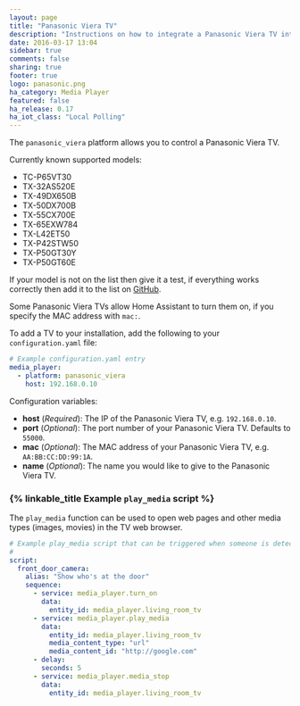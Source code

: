 ```yaml
---
layout: page
title: "Panasonic Viera TV"
description: "Instructions on how to integrate a Panasonic Viera TV into Home Assistant."
date: 2016-03-17 13:04
sidebar: true
comments: false
sharing: true
footer: true
logo: panasonic.png
ha_category: Media Player
featured: false
ha_release: 0.17
ha_iot_class: "Local Polling"
---
```


The `panasonic_viera` platform allows you to control a Panasonic Viera TV.

Currently known supported models:

- TC-P65VT30
- TX-32AS520E
- TX-49DX650B
- TX-50DX700B
- TX-55CX700E
- TX-65EXW784
- TX-L42ET50
- TX-P42STW50
- TX-P50GT30Y
- TX-P50GT60E

If your model is not on the list then give it a test, if everything works correctly then add it to the list on [GitHub](https://github.com/home-assistant/home-assistant.github.io/blob/next/source/_components/media_player.panasonic_viera.markdown).

Some Panasonic Viera TVs allow Home Assistant to turn them on, if you specify the MAC address with `mac:`.

To add a TV to your installation, add the following to your `configuration.yaml` file:

```yaml
# Example configuration.yaml entry
media_player:
  - platform: panasonic_viera
    host: 192.168.0.10
```

Configuration variables:

- **host** (*Required*): The IP of the Panasonic Viera TV, e.g. `192.168.0.10`.
- **port** (*Optional*): The port number of your Panasonic Viera TV. Defaults to `55000`.
- **mac** (*Optional*): The MAC address of your Panasonic Viera TV, e.g. `AA:BB:CC:DD:99:1A`.
- **name** (*Optional*): The name you would like to give to the Panasonic Viera TV.

### {% linkable_title Example `play_media` script %}

The `play_media` function can be used to open web pages and other media types (images, movies) in the TV web browser.

```yaml
# Example play_media script that can be triggered when someone is detected at the door
#
script:
  front_door_camera:
    alias: "Show who's at the door"
    sequence:
      - service: media_player.turn_on
        data:
          entity_id: media_player.living_room_tv
      - service: media_player.play_media
        data:
          entity_id: media_player.living_room_tv
          media_content_type: "url"
          media_content_id: "http://google.com"
      - delay:
        seconds: 5
      - service: media_player.media_stop
        data:
          entity_id: media_player.living_room_tv
```
